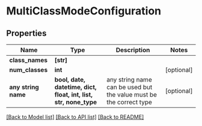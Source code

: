 # MultiClassModeConfiguration


## Properties
Name | Type | Description | Notes
------------ | ------------- | ------------- | -------------
**class_names** | **[str]** |  | 
**num_classes** | **int** |  | [optional] 
**any string name** | **bool, date, datetime, dict, float, int, list, str, none_type** | any string name can be used but the value must be the correct type | [optional]

[[Back to Model list]](../README.md#documentation-for-models) [[Back to API list]](../README.md#documentation-for-api-endpoints) [[Back to README]](../README.md)



